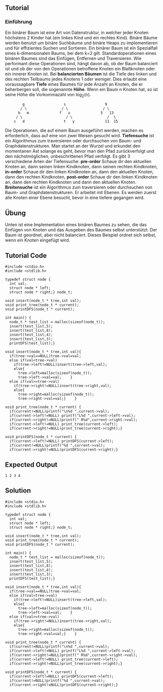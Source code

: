 Tutorial
--------

### Einführung

Ein binärer Baum ist eine Art von Datenstruktur, in welcher jeder Knoten höchstens 2 Kinder hat (ein linkes Kind und ein rechtes Kind). Binäre Bäume werden benutzt um binäre Suchbäume und binäre Heaps zu implementieren und für effizientes Suchen und Sortieren. Ein binärer Baum ist ein Spezialfall eines k-dimensionalen Baums, bei dem k=2 gilt. Standardoperationen eines binären Baumes sind das Einfügen, Entfernen und Traversieren. Wie performant diese Operationen sind, hängt davon ab, ob der Baum balanciert ist und ob der von den Operationen betroffene Knoten ein Blattknoten oder ein innerer Knoten ist. Bei **balancierten Bäumen** ist die Tiefe des linken und des rechten Teilbaums jedes Knotens 1 oder weniger. Dies erlaubt eine voraussagbare **Tiefe** eines Baumes für jede Anzahl an Knoten, die er beherbergen soll, die sogenannte **Höhe**. Wenn ein Baum n Knoten hat, so ist seine Höhe die Vorkommazahl von log<sub>2</sub>(n).

            g                  s                  9
           / \                / \                / \
          b   m              f   u              5   13
         / \                    / \                /  \
        c   d                  t   y              11  15

Die Operationen, die auf einem Baum ausgeführt werden, machen es erforderlich, dass auf eine von zwei Weisen gesucht wird. **Tiefensuche** ist ein Algorithmus zum traversieren oder durchsuchen von Baum- und Graphdatenstrukturen. Man startet an der Wurzel und erkundet den momentanen Ast solange es geht, bevor man den Pfad zurückverfolgt und den nächstmöglichen, unbeschrittenen Pfad verfolgt. Es gibt 3 verschiedene Arten der Tiefensuche: **pre-order** Schaue dir den aktuellen Knoten an, dann seinen linken Kindknoten, dann seinen rechten Kindknoten, **in-order** Schaue dir den linken Kindknoten an, dann den aktuellen Knoten, dann den rechten Kindknoten, **post-order** Schaue dir den linken Kindknoten an, dann den rechten Kindknoten und dann den aktuellen Knoten. **Breitensuche** ist ein Algorithmus zum traversieren oder durchsuchen von Baum- und Graphdatenstrukturen. Er arbeitet mit Ebenen. Es werden zuerst alle Knoten einer Ebene besucht, bevor in eine tiefere gegangen wird.<br />


Übung
-----

Unten ist eine Implementation eines binären Baumes zu sehen, die das Einfügen von Knoten und das Ausgeben des Baumes selbst unterstützt. Der Baum ist geordnet, aber nicht balanciert. Dieses Beispiel ordnet sich selbst, wenn ein Knoten eingefügt wird.


Tutorial Code
-------------

    #include <stdio.h>
    #include <stdlib.h>

    typedef struct node {
      int val;
      struct node * left;
      struct node * right;} node_t;

    void insert(node_t * tree,int val);
    void print_tree(node_t * current);
    void printDFS(node_t * current);

    int main() {
      node_t * test_list = malloc(sizeof(node_t));
      insert(test_list,5);
      insert(test_list,8);
      insert(test_list,4);
      insert(test_list,3);
      printDFS(test_list);}

    void insert(node_t * tree,int val){
      if(tree->val==NULL)tree->val=val;
      else if(val<tree->val)
        if(tree->left!=NULL)insert(tree->left,val);
        else{
          tree->left=malloc(sizeof(node_t));
          tree->left->val=val;    }
      else if(val>=tree->val)
        if(tree->right!=NULL)insert(tree->right,val);
        else{
          tree->right=malloc(sizeof(node_t));
          tree->right->val=val;}    }

    void print_tree(node_t * current) {
      if(current!=NULL)printf("\n%d ",current->val);
      if(current->left!=NULL) printf("L%d ",current->left->val);
      if(current->right!=NULL)printf(" R%d",current->right->val);
      if(current->left!=NULL) print_tree(current->left);
      if(current->right!=NULL)print_tree(current->right);}

    void printDFS(node_t * current) {
      if(current->left!=NULL) printDFS(current->left);
      if(current!=NULL)printf("%d ",current->val);
      if(current->right!=NULL)printDFS(current->right);}

Expected Output
-----------------

    1 2 3 4

Solution
--------

    #include <stdio.h>
    #include <stdlib.h>

    typedef struct node {
      int val;
      struct node * left;
      struct node * right;} node_t;

    void insert(node_t * tree,int val);
    void print_tree(node_t * current);
    void printDFS(node_t * current);

    int main() {
      node_t * test_list = malloc(sizeof(node_t));
      insert(test_list,5);
      insert(test_list,8);
      insert(test_list,4);
      insert(test_list,3);
      printDFS(test_list);}

    void insert(node_t * tree,int val){
      if(tree->val==NULL)tree->val=val;
      else if(val<tree->val)
        if(tree->left!=NULL)insert(tree->left,val);
        else{
          tree->left=malloc(sizeof(node_t));
          tree->left->val=val;    }
      else if(val>=tree->val)
        if(tree->right!=NULL)insert(tree->right,val);
        else{
          tree->right=malloc(sizeof(node_t));
          tree->right->val=val;}    }

    void print_tree(node_t * current) {
      if(current!=NULL)printf("\n%d ",current->val);
      if(current->left!=NULL) printf("L%d ",current->left->val);
      if(current->right!=NULL)printf(" R%d",current->right->val);
      if(current->left!=NULL) print_tree(current->left);
      if(current->right!=NULL)print_tree(current->right);}

    void printDFS(node_t * current) {
      if(current->left!=NULL) printDFS(current->left);
      if(current!=NULL)printf("%d ",current->val);
      if(current->right!=NULL)printDFS(current->right);}
